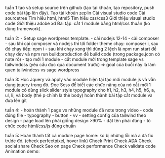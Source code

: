 tuần 1
  tạo và setup source trên github (tạo tại khoản, tạo repository, push code bài tập lên đây).
  Tạo tài khoản zeplin
  Cài visual studio code
  Cài sourcetree
  Tìm hiểu html, html5
  Tìm hiểu css/css3
  Giới thiệu visual studio code
  Giới thiệu adobe xd
  Bài tập: cắt 1 module bằng html/css thuần (ko dùng framework).


tuần 2:
    -	Setup sage wordpress template.
		- cài nodejs 12-14
		- cài composer
		- sau khi cái composer và nodejs thì tới folder theme chạy: composer i, sau đó chạy tiếp: npm i
		- sau khi chạy xong thì dùng 2 lệch là npm run start để chạy dev và npm run build:production đề build code (trong package.jcon có note rõ)
		- tạo mới 1 module
		- cắt module mới trong template sage vs tailwindcss (yêu cầu đọc qua document trước)
    => goal của buổi này là làm quen tailwindcss vs sage wordpress

tuần 3:
    Học Jquery và apply vào module hiện tại
    tạo mới module js và vẫn dụng jquery trong đó.
    Đọc Scss để biết các chức năng của nó
    cắt mới 1 module có dùng slick slider
    style typography cho h1, h2, h3, h4, h5, h6, a, ul, li,  và body (thẻ p chính là thẻ body)
    hoàn thành bài tập cắt module và đưa lên git

tuần 4:
    - hoàn thành 1 page vs những module đã note trong video
    - code đúng file
    - typography
    - button 
    - vv
    - setting config của tailwind theo design
    - page load lên phải giống design >90%
    - đặt tên phải đúng
    - tỏ chức code html/css/js đúng chuẩn

tuần 5:
    Hoàn thành tất cả module page home: ko bị những lỗi mã a đã fix trước đó. (check perfectpixel, hover link)
    Check Print
    Check ADA
    Check social share
    Check Seo on page
    Check performance
    Check validate code
    Animation demo:
